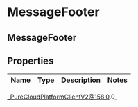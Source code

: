 # MessageFooter

## MessageFooter

## Properties

|Name | Type | Description | Notes|
|------------ | ------------- | ------------- | -------------|



_PureCloudPlatformClientV2@158.0.0_
